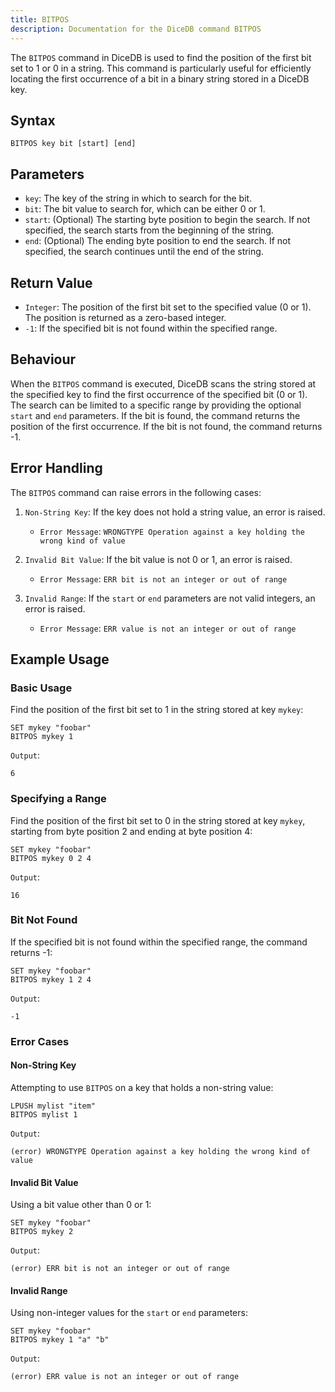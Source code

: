 ```yaml
---
title: BITPOS
description: Documentation for the DiceDB command BITPOS
---
```


The `BITPOS` command in DiceDB is used to find the position of the first bit set to 1 or 0 in a string. This command is particularly useful for efficiently locating the first occurrence of a bit in a binary string stored in a DiceDB key.

## Syntax

```plaintext
BITPOS key bit [start] [end]
```

## Parameters

- `key`: The key of the string in which to search for the bit.
- `bit`: The bit value to search for, which can be either 0 or 1.
- `start`: (Optional) The starting byte position to begin the search. If not specified, the search starts from the beginning of the string.
- `end`: (Optional) The ending byte position to end the search. If not specified, the search continues until the end of the string.

## Return Value

- `Integer`: The position of the first bit set to the specified value (0 or 1). The position is returned as a zero-based integer.
- `-1`: If the specified bit is not found within the specified range.

## Behaviour

When the `BITPOS` command is executed, DiceDB scans the string stored at the specified key to find the first occurrence of the specified bit (0 or 1). The search can be limited to a specific range by providing the optional `start` and `end` parameters. If the bit is found, the command returns the position of the first occurrence. If the bit is not found, the command returns -1.

## Error Handling

The `BITPOS` command can raise errors in the following cases:

1. `Non-String Key`: If the key does not hold a string value, an error is raised.

   - `Error Message`: `WRONGTYPE Operation against a key holding the wrong kind of value`

1. `Invalid Bit Value`: If the bit value is not 0 or 1, an error is raised.

   - `Error Message`: `ERR bit is not an integer or out of range`

1. `Invalid Range`: If the `start` or `end` parameters are not valid integers, an error is raised.

   - `Error Message`: `ERR value is not an integer or out of range`

## Example Usage

### Basic Usage

Find the position of the first bit set to 1 in the string stored at key `mykey`:

```plaintext
SET mykey "foobar"
BITPOS mykey 1
```

`Output`:

```plaintext
6
```

### Specifying a Range

Find the position of the first bit set to 0 in the string stored at key `mykey`, starting from byte position 2 and ending at byte position 4:

```plaintext
SET mykey "foobar"
BITPOS mykey 0 2 4
```

`Output`:

```plaintext
16
```

### Bit Not Found

If the specified bit is not found within the specified range, the command returns -1:

```plaintext
SET mykey "foobar"
BITPOS mykey 1 2 4
```

`Output`:

```plaintext
-1
```

### Error Cases

#### Non-String Key

Attempting to use `BITPOS` on a key that holds a non-string value:

```plaintext
LPUSH mylist "item"
BITPOS mylist 1
```

`Output`:

```plaintext
(error) WRONGTYPE Operation against a key holding the wrong kind of value
```

#### Invalid Bit Value

Using a bit value other than 0 or 1:

```plaintext
SET mykey "foobar"
BITPOS mykey 2
```

`Output`:

```plaintext
(error) ERR bit is not an integer or out of range
```

#### Invalid Range

Using non-integer values for the `start` or `end` parameters:

```plaintext
SET mykey "foobar"
BITPOS mykey 1 "a" "b"
```

`Output`:

```plaintext
(error) ERR value is not an integer or out of range
```
